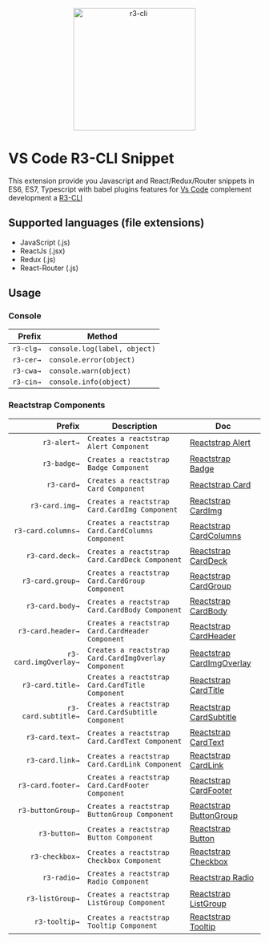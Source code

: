 <p align="center">
  <a href="https://github.com/reginaldoMorais/r3-cli-vscode-snippet">
    <img alt="r3-cli" src="https://image.ibb.co/cZZcUn/r3_cli_snippet_icons.png" width="244">
  </a>
</p>

# VS Code R3-CLI Snippet

This extension provide you Javascript and React/Redux/Router snippets in ES6, ES7, Typescript with babel plugins features for [Vs Code](https://code.visualstudio.com/) complement development a [R3-CLI](https://github.com/reginaldoMorais/r3-cli)


## Supported languages (file extensions)

* JavaScript (.js)
* ReactJs (.jsx)
* Redux (.js)
* React-Router (.js)


## Usage

### Console

|Prefix|Method|
|-------:|-------|
|`r3-clg→`|`console.log(label, object)`|
|`r3-cer→`|`console.error(object)`|
|`r3-cwa→`|`console.warn(object)`|
|`r3-cin→`|`console.info(object)`|


### Reactstrap Components

|Prefix|Description|Doc|
|-------:|-------|-------|
|`r3-alert→`|`Creates a reactstrap Alert Component`|[Reactstrap Alert](https://reactstrap.github.io/components/alerts/)
|`r3-badge→`|`Creates a reactstrap Badge Component`|[Reactstrap Badge](https://reactstrap.github.io/components/badge/)
|`r3-card→`|`Creates a reactstrap Card Component`|[Reactstrap Card](https://reactstrap.github.io/components/card/)
|`r3-card.img→`|`Creates a reactstrap Card.CardImg Component`|[Reactstrap CardImg](https://reactstrap.github.io/components/card/)
|`r3-card.columns→`|`Creates a reactstrap Card.CardColumns Component`|[Reactstrap CardColumns](https://reactstrap.github.io/components/card/)
|`r3-card.deck→`|`Creates a reactstrap Card.CardDeck Component`|[Reactstrap CardDeck](https://reactstrap.github.io/components/card/)
|`r3-card.group→`|`Creates a reactstrap Card.CardGroup Component`|[Reactstrap CardGroup](https://reactstrap.github.io/components/card/)
|`r3-card.body→`|`Creates a reactstrap Card.CardBody Component`|[Reactstrap CardBody](https://reactstrap.github.io/components/card/)
|`r3-card.header→`|`Creates a reactstrap Card.CardHeader Component`|[Reactstrap CardHeader](https://reactstrap.github.io/components/card/)
|`r3-card.imgOverlay→`|`Creates a reactstrap Card.CardImgOverlay Component`|[Reactstrap CardImgOverlay](https://reactstrap.github.io/components/card/)
|`r3-card.title→`|`Creates a reactstrap Card.CardTitle Component`|[Reactstrap CardTitle](https://reactstrap.github.io/components/card/)
|`r3-card.subtitle→`|`Creates a reactstrap Card.CardSubtitle Component`|[Reactstrap CardSubtitle](https://reactstrap.github.io/components/card/)
|`r3-card.text→`|`Creates a reactstrap Card.CardText Component`|[Reactstrap CardText](https://reactstrap.github.io/components/card/)
|`r3-card.link→`|`Creates a reactstrap Card.CardLink Component`|[Reactstrap CardLink](https://reactstrap.github.io/components/card/)
|`r3-card.footer→`|`Creates a reactstrap Card.CardFooter Component`|[Reactstrap CardFooter](https://reactstrap.github.io/components/card/)
|`r3-buttonGroup→`|`Creates a reactstrap ButtonGroup Component`|[Reactstrap ButtonGroup](https://reactstrap.github.io/components/button-group/)
|`r3-button→`|`Creates a reactstrap Button Component`|[Reactstrap Button](https://reactstrap.github.io/components/buttons/)
|`r3-checkbox→`|`Creates a reactstrap Checkbox Component`|[Reactstrap Checkbox](https://reactstrap.github.io/components/buttons/)
|`r3-radio→`|`Creates a reactstrap Radio Component`|[Reactstrap Radio](https://reactstrap.github.io/components/buttons/)
|`r3-listGroup→`|`Creates a reactstrap ListGroup Component`|[Reactstrap ListGroup](https://reactstrap.github.io/components/listgroup/)
|`r3-tooltip→`|`Creates a reactstrap Tooltip Component`|[Reactstrap Tooltip](https://reactstrap.github.io/components/tooltips/)